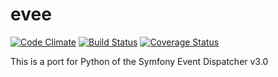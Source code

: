 evee
=====

[![Code Climate](https://codeclimate.com/github/onema/evee/badges/gpa.svg)](https://codeclimate.com/github/onema/evee)
[![Build Status](https://travis-ci.org/onema/evee.svg?branch=master)](https://travis-ci.org/onema/evee)
[![Coverage Status](https://coveralls.io/repos/github/onema/evee/badge.svg?branch=master)](https://coveralls.io/github/onema/evee?branch=master)

This is a port for Python of the Symfony Event Dispatcher v3.0
